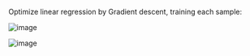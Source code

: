 Optimize linear regression by Gradient descent, training each sample:

![image](https://github.com/user-attachments/assets/a1fd2aba-f236-4080-8bb0-ca24c080b5a6)


![image](https://github.com/user-attachments/assets/7dbb6008-700c-4688-892b-6382c449beeb)
